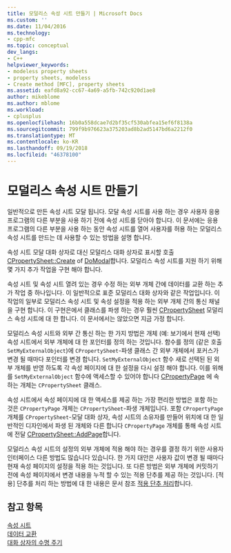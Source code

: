 ```yaml
---
title: 모덜리스 속성 시트 만들기 | Microsoft Docs
ms.custom: ''
ms.date: 11/04/2016
ms.technology:
- cpp-mfc
ms.topic: conceptual
dev_langs:
- C++
helpviewer_keywords:
- modeless property sheets
- property sheets, modeless
- Create method [MFC], property sheets
ms.assetid: eafd8a92-cc67-4a69-a5fb-742c920d1ae8
author: mikeblome
ms.author: mblome
ms.workload:
- cplusplus
ms.openlocfilehash: 16b0a558dcae7d2bf35cf530abfea15ef6f8138a
ms.sourcegitcommit: 799f9b976623a375203ad8b2ad5147bd6a2212f0
ms.translationtype: MT
ms.contentlocale: ko-KR
ms.lasthandoff: 09/19/2018
ms.locfileid: "46378100"
---
```

# <a name="creating-a-modeless-property-sheet"></a>모덜리스 속성 시트 만들기

일반적으로 만든 속성 시트 모달 됩니다. 모달 속성 시트를 사용 하는 경우 사용자 응용 프로그램의 다른 부분을 사용 하기 전에 속성 시트를 닫아야 합니다. 이 문서에는 응용 프로그램의 다른 부분을 사용 하는 동안 속성 시트를 열어 사용자를 허용 하는 모덜리스 속성 시트를 만드는 데 사용할 수 있는 방법을 설명 합니다.

속성 시트 모달 대화 상자로 대신 모덜리스 대화 상자로 표시할 호출 [CPropertySheet::Create](../mfc/reference/cpropertysheet-class.md#create) of [DoModal](../mfc/reference/cpropertysheet-class.md#domodal)합니다. 모덜리스 속성 시트를 지원 하기 위해 몇 가지 추가 작업을 구현 해야 합니다.

속성 시트 및 속성 시트 열려 있는 경우 수정 하는 외부 개체 간에 데이터를 교환 하는 추가 작업 중 하나입니다. 이 일반적으로 표준 모덜리스 대화 상자와 같은 작업입니다. 이 작업의 일부로 모덜리스 속성 시트 및 속성 설정을 적용 하는 외부 개체 간의 통신 채널을 구현 합니다. 이 구현은에서 클래스를 파생 하는 경우 훨씬 [CPropertySheet](../mfc/reference/cpropertysheet-class.md) 모덜리스 속성 시트에 대 한 합니다. 이 문서에서는 않았으면 지금 가정 합니다.

모덜리스 속성 시트와 외부 간 통신 하는 한 가지 방법은 개체 (예: 보기에서 현재 선택) 속성 시트에서 외부 개체에 대 한 포인터를 정의 하는 것입니다. 함수를 정의 (같은 호출 `SetMyExternalObject`)에 `CPropertySheet`-파생 클래스 간 외부 개체에서 포커스가 변경 될 때마다 포인터를 변경 합니다. `SetMyExternalObject` 함수 새로 선택된 된 외부 개체를 반영 하도록 각 속성 페이지에 대 한 설정을 다시 설정 해야 합니다. 이를 위해를 `SetMyExternalObject` 함수에 액세스할 수 있어야 합니다 [CPropertyPage](../mfc/reference/cpropertypage-class.md) 에 속하는 개체는 `CPropertySheet` 클래스.

속성 시트에서 속성 페이지에 대 한 액세스를 제공 하는 가장 편리한 방법은 포함 하는 것은 `CPropertyPage` 개체는 `CPropertySheet`-파생 개체입니다. 포함 `CPropertyPage` 개체를 `CPropertySheet`-모달 대화 상자, 속성 시트의 소유자를 만들어 위치에 대 한 일반적인 디자인에서 파생 된 개체와 다른 합니다 `CPropertyPage` 개체를 통해 속성 시트에 전달 [ CPropertySheet::AddPage](../mfc/reference/cpropertysheet-class.md#addpage)합니다.

모덜리스 속성 시트의 설정의 외부 개체에 적용 해야 하는 경우를 결정 하기 위한 사용자 인터페이스 다른 방법도 많습니다 있습니다. 한 가지 대안은 사용자 값이 변경 될 때마다 현재 속성 페이지의 설정을 적용 하는 것입니다. 또 다른 방법은 외부 개체에 커밋하기 전에 속성 페이지에서 변경 내용을 누적 할 수 있는 적용 단추를 제공 하는 것입니다. [적용] 단추를 처리 하는 방법에 대 한 내용은 문서 참조 [적용 단추 처리](../mfc/handling-the-apply-button.md)합니다.

## <a name="see-also"></a>참고 항목

[속성 시트](../mfc/property-sheets-mfc.md)<br/>
[데이터 교환](../mfc/exchanging-data.md)<br/>
[대화 상자의 수명 주기](../mfc/life-cycle-of-a-dialog-box.md)

